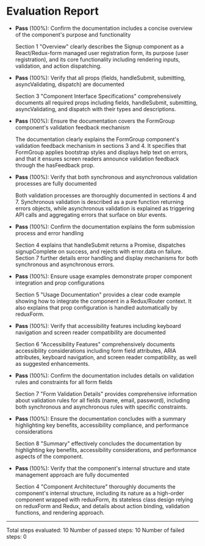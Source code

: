 # Evaluation Report

- **Pass** (100%): Confirm the documentation includes a concise overview of the component's purpose and functionality
  
  Section 1 "Overview" clearly describes the Signup component as a React/Redux-form managed user registration form, its purpose (user registration), and its core functionality including rendering inputs, validation, and action dispatching.

- **Pass** (100%): Verify that all props (fields, handleSubmit, submitting, asyncValidating, dispatch) are documented
  
  Section 3 "Component Interface Specifications" comprehensively documents all required props including fields, handleSubmit, submitting, asyncValidating, and dispatch with their types and descriptions.

- **Pass** (100%): Ensure the documentation covers the FormGroup component's validation feedback mechanism
  
  The documentation clearly explains the FormGroup component's validation feedback mechanism in sections 3 and 4. It specifies that FormGroup applies bootstrap styles and displays help text on errors, and that it ensures screen readers announce validation feedback through the hasFeedback prop.

- **Pass** (100%): Verify that both synchronous and asynchronous validation processes are fully documented
  
  Both validation processes are thoroughly documented in sections 4 and 7. Synchronous validation is described as a pure function returning errors objects, while asynchronous validation is explained as triggering API calls and aggregating errors that surface on blur events.

- **Pass** (100%): Confirm the documentation explains the form submission process and error handling
  
  Section 4 explains that handleSubmit returns a Promise, dispatches signupComplete on success, and rejects with error.data on failure. Section 7 further details error handling and display mechanisms for both synchronous and asynchronous errors.

- **Pass** (100%): Ensure usage examples demonstrate proper component integration and prop configurations
  
  Section 5 "Usage Documentation" provides a clear code example showing how to integrate the component in a Redux/Router context. It also explains that prop configuration is handled automatically by reduxForm.

- **Pass** (100%): Verify that accessibility features including keyboard navigation and screen reader compatibility are documented
  
  Section 6 "Accessibility Features" comprehensively documents accessibility considerations including form field attributes, ARIA attributes, keyboard navigation, and screen reader compatibility, as well as suggested enhancements.

- **Pass** (100%): Confirm the documentation includes details on validation rules and constraints for all form fields
  
  Section 7 "Form Validation Details" provides comprehensive information about validation rules for all fields (name, email, password), including both synchronous and asynchronous rules with specific constraints.

- **Pass** (100%): Ensure the documentation concludes with a summary highlighting key benefits, accessibility compliance, and performance considerations
  
  Section 8 "Summary" effectively concludes the documentation by highlighting key benefits, accessibility considerations, and performance aspects of the component.

- **Pass** (100%): Verify that the component's internal structure and state management approach are fully documented
  
  Section 4 "Component Architecture" thoroughly documents the component's internal structure, including its nature as a high-order component wrapped with reduxForm, its stateless class design relying on reduxForm and Redux, and details about action binding, validation functions, and rendering approach.

---

Total steps evaluated: 10
Number of passed steps: 10
Number of failed steps: 0